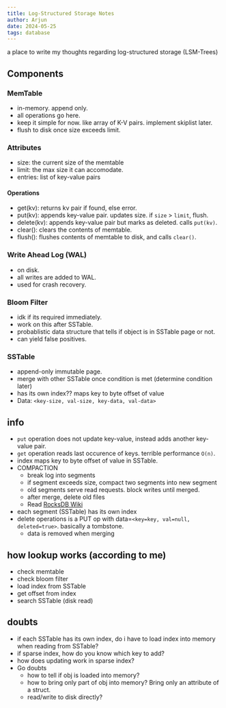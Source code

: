 ```yaml
---
title: Log-Structured Storage Notes
author: Arjun
date: 2024-05-25
tags: database
---
```


a place to write my thoughts regarding log-structured storage (LSM-Trees)

## Components

### MemTable
- in-memory. append only.
- all operations go here.
- keep it simple for now. like array of K-V pairs. implement skiplist later.
- flush to disk once size exceeds limit.

### Attributes
- size: the current size of the memtable
- limit: the max size it can accomodate.
- entries: list of key-value pairs

#### Operations
- get(kv): returns kv pair if found, else error.
- put(kv): appends key-value pair. updates size. if `size` > `limit`, flush.
- delete(kv): appends key-value pair but marks as deleted. calls `put(kv)`.
- clear(): clears the contents of memtable.
- flush(): flushes contents of memtable to disk, and calls `clear()`.


### Write Ahead Log (WAL)
- on disk.
- all writes are added to WAL.
- used for crash recovery.

### Bloom Filter
- idk if its required immediately.
- work on this after SSTable.
- probablistic data structure that tells if object is in SSTable page or not.
- can yield false positives.

### SSTable
- append-only immutable page.
- merge with other SSTable once condition is met (determine condition later)
- has its own index?? maps key to byte offset of value
- Data: `<key-size, val-size, key-data, val-data>`

## info
- `put` operation does not update key-value, instead adds another key-value pair.
- `get` operation reads last occurence of keys. terrible performance `O(n)`.  
- index maps key to byte offset of value in SSTable.
- COMPACTION
	- break log into segments
	- if segment exceeds size, compact two segments into new segment
	- old segments serve read requests. block writes until merged.
	- after merge, delete old files
	- Read [RocksDB Wiki](https://github.com/facebook/rocksdb/wiki/Compaction)
- each segment (SSTable) has its own index
- delete operations is a PUT op with data=`<key=key, val=null, deleted=true>`. basically a tombstone.
	- data is removed when merging

## how lookup works (according to me)
- check memtable
- check bloom filter
- load index from SSTable
- get offset from index
- search SSTable (disk read)

## doubts
- if each SSTable has its own index, do i have to load index into memory when reading from SSTable?
- if sparse index, how do you know which key to add?
- how does updating work in sparse index?
- Go doubts
	- how to tell if obj is loaded into memory?
	- how to bring only part of obj into memory? Bring only an attribute of a struct.
	- read/write to disk directly?

